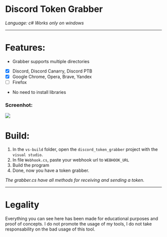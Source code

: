 # Discord Token Grabber
*Language: c#*
*Works only on windows*

***
# Features:
* Grabber supports multiple directories
- [x] Discord, Discord Canarry, Discord PTB
- [x] Google Chrome, Opera, Brave, Yandex
- [ ] Firefox
* No need to install libraries

### Screenhot:
![](https://media.discordapp.net/attachments/769178644697972767/798668256251478106/unknown.png)

# Build:
1. In the `vs-build` folder, open the `discord_token_grabber` project with the `visual studio`.
2. In file `Webhook.cs`, paste your webhook url to `WEBHOOK_URL`
3. Build the program
4. Done, now you have a token grabber.

*The grabber.cs have all methods for receiving and sending a token.*
***
# Legality
Everything you can see here has been made for educational purposes and proof of concepts. I do not promote the usage of my tools, I do not take responsability on the bad usage of this tool.
